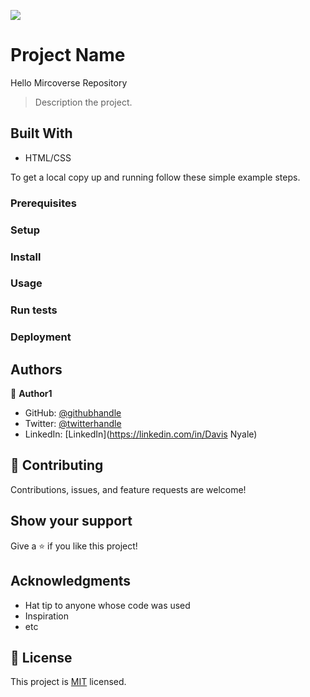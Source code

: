 ![](https://img.shields.io/badge/Microverse-blueviolet)

# Project Name
Hello Mircoverse Repository

> Description the project.


## Built With

- HTML/CSS



To get a local copy up and running follow these simple example steps.

### Prerequisites

### Setup

### Install

### Usage

### Run tests

### Deployment



## Authors

👤 **Author1**

- GitHub: [@githubhandle](https://github.com/DavyKn)
- Twitter: [@twitterhandle](https://twitter.com/davykk04)
- LinkedIn: [LinkedIn](https://linkedin.com/in/Davis Nyale)



## 🤝 Contributing

Contributions, issues, and feature requests are welcome!



## Show your support

Give a ⭐️ if you like this project!

## Acknowledgments

- Hat tip to anyone whose code was used
- Inspiration
- etc

## 📝 License

This project is [MIT](./MIT.md) licensed.
